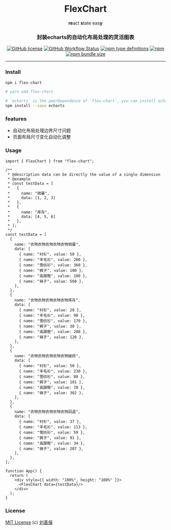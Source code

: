 <div align="center">
<h1>FlexChart</h1>

**re**act **s**tate eas**y**

<h3>封装echarts的自动化布局处理的灵活图表</h3>

[![GitHub license](https://img.shields.io/github/license/lsbFlying/flex-chart?style=flat-square)](https://github.com/lsbFlying/flex-chart/blob/master/LICENSE)
[![GitHub Workflow Status](https://img.shields.io/github/workflow/status/lsbFlying/flex-chart/CI?color=blue&style=flat-square)](https://github.com/lsbFlying/flex-chart/actions/workflows/test.yml)
[![npm type definitions](https://img.shields.io/npm/types/typescript?color=orange&style=flat-square)](https://github.com/lsbFlying/flex-chart/blob/master/src/flex-chart/index.tsx)
[![npm](https://img.shields.io/npm/v/flex-chart?color=blue&style=flat-square)](https://www.npmjs.com/package/flex-chart)
[![npm bundle size](https://img.shields.io/bundlephobia/minzip/flex-chart?color=brightgreen&style=flat-square)](https://bundlephobia.com/package/flex-chart)

</div>

---

### Install
```sh
npm i flex-chart

# yarn add flex-chart

# `echarts` is the peerDependence of `flex-chart`, you can install echarts with your own version.
npm install --save echarts
```

### features
- 自动化布局处理边界尺寸问题
- 页面布局尺寸变化自动化调整

### Usage
```tsx
import { FlexChart } from "flex-chart";

/**
 * @description data can be directly the value of a single dimension
 * @example
 * const testData = [
 *   {
 *     name: "销量",
 *     data: [1, 2, 3]
 *   },
 *   {
 *     name: "库存",
 *     data: [4, 5, 6]
 *   },
 * ];
 */
const testData = [
  {
    name: "衣物衣物衣物衣物衣物销量",
    data: [
      { name: "衬衫", value: 50 },
      { name: "羊毛衫", value: 200 },
      { name: "雪纺衫", value: 360 },
      { name: "裤子", value: 100 },
      { name: "高跟鞋", value: 100 },
      { name: "袜子", value: 560 },
    ],
  },
  {
    name: "衣物衣物衣物衣物衣物库存",
    data: [
      { name: "衬衫", value: 20 },
      { name: "羊毛衫", value: 90 },
      { name: "雪纺衫", value: 170 },
      { name: "裤子", value: 30 },
      { name: "高跟鞋", value: 208 },
      { name: "袜子", value: 120 },
    ],
  },
  {
    name: "衣物衣物衣物衣物衣物破损",
    data: [
      { name: "衬衫", value: 50 },
      { name: "羊毛衫", value: 230 },
      { name: "雪纺衫", value: 80 },
      { name: "裤子", value: 101 },
      { name: "高跟鞋", value: 70 },
      { name: "袜子", value: 302 },
    ],
  },
  {
    name: "衣物衣物衣物衣物衣物回退",
    data: [
      { name: "衬衫", value: 37 },
      { name: "羊毛衫", value: 113 },
      { name: "雪纺衫", value: 59 },
      { name: "裤子", value: 91 },
      { name: "高跟鞋", value: 34 },
      { name: "袜子", value: 207 },
    ],
  },
];

function App() {
  return (
    <div style={{ width: "100%", height: "100%" }}>
      <FlexChart data={testData}/>
    </div>
  );
}
```

### License
[MIT License](https://github.com/lsbFlying/flex-chart/blob/master/LICENSE) (c) [刘善保](https://github.com/lsbFlying)

